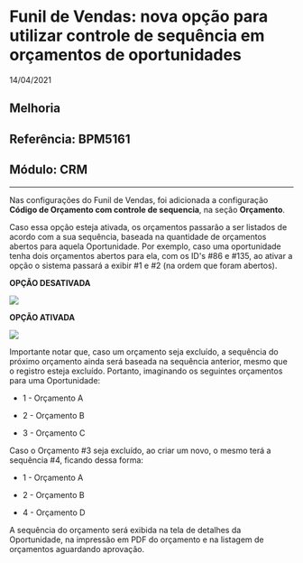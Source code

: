 # Funil de Vendas: nova opção para utilizar controle de sequência em orçamentos de oportunidades
14/04/2021
## Melhoria
## Referência: BPM5161
## Módulo: CRM
***

Nas configurações do Funil de Vendas, foi adicionada a configuração **Código de Orçamento com controle de sequencia**, na seção **Orçamento**.

Caso essa opção esteja ativada, os orçamentos passarão a ser listados de acordo com a sua sequência, baseada na quantidade de orçamentos abertos para aquela Oportunidade. Por exemplo, caso uma oportunidade tenha dois orçamentos abertos para ela, com os ID's #86 e #135, ao ativar a opção o sistema passará a exibir #1 e #2 (na ordem que foram abertos).

**OPÇÃO DESATIVADA**

![]([PATH_IMG]/BPM5161_exemplo_listagem_orcamentos_1.png)

**OPÇÃO ATIVADA**

![]([PATH_IMG]/BPM5161_exemplo_listagem_orcamentos_2.png)

Importante notar que, caso um orçamento seja excluído, a sequência do próximo orçamento ainda será baseada na sequência anterior, mesmo que o registro esteja excluído. Portanto, imaginando os seguintes orçamentos para uma Oportunidade:

* 1 - Orçamento A

* 2 - Orçamento B

* 3 - Orçamento C

Caso o Orçamento #3 seja excluído, ao criar um novo, o mesmo terá a sequência #4, ficando dessa forma:

* 1 - Orçamento A

* 2 - Orçamento B

* 4 - Orçamento D

A sequência do orçamento será exibida na tela de detalhes da Oportunidade, na impressão em PDF do orçamento e na listagem de orçamentos aguardando aprovação.
